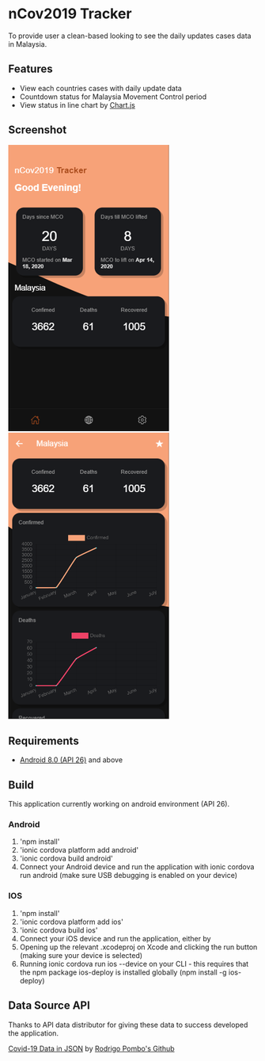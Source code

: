 # nCov2019 Tracker

To provide user a clean-based looking to see the daily updates cases data in Malaysia.

## Features

* View each countries cases with daily update data
* Countdown status for Malaysia Movement Control period
* View status in line chart by [Chart.js](https://www.chartjs.org/)

## Screenshot

![Image of Home Page](screenshot/homepage.png)
![Image of Country Details](screenshot/details.png)

## Requirements

* [Android 8.0 (API 26)](https://developer.android.com/about/versions/oreo/android-8.0) and above

## Build

This application currently working on android environment (API 26).

### Android

1. 'npm install'
2. 'ionic cordova platform add android'
3. 'ionic cordova build android'
4. Connect your Android device and run the application with ionic cordova run android (make sure USB debugging is enabled on your device)

### IOS

1. 'npm install'
2. 'ionic cordova platform add ios'
3. 'ionic cordova build ios'
4. Connect your iOS device and run the application, either by
5. Opening up the relevant .xcodeproj on Xcode and clicking the run button (making sure your device is selected)
6. Running ionic cordova run ios --device on your CLI - this requires that the npm package ios-deploy is installed globally (npm install -g ios-deploy)

## Data Source API
Thanks to API data distributor for giving these data to success developed the application.

[Covid-19 Data in JSON](https://pomber.github.io/covid19/timeseries.json) by [Rodrigo Pombo's Github](https://github.com/pomber)